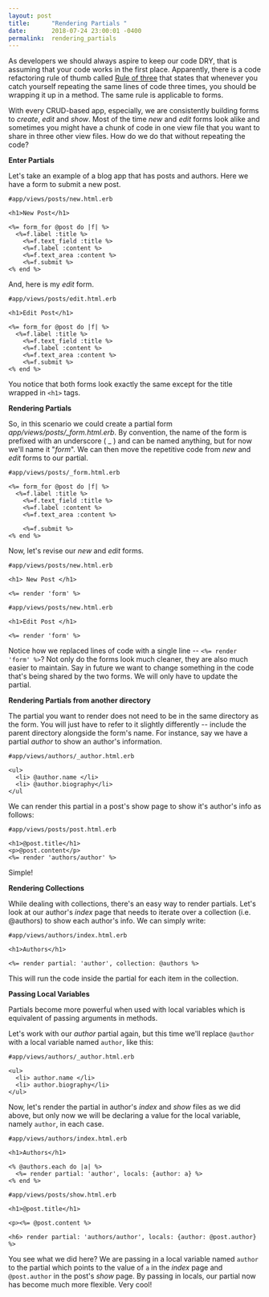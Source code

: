 ```yaml
---
layout: post
title:      "Rendering Partials "
date:       2018-07-24 23:00:01 -0400
permalink:  rendering_partials
---
```



As developers we should always aspire to keep our code DRY, that is assuming that your code works in the first place. Apparently, there is  a code refactoring rule of thumb called [Rule of three](https://en.wikipedia.org/wiki/Rule_of_three_(computer_programming)) that states that whenever you catch yourself repeating the same lines of code three times, you should be wrapping it up in a method. The same rule is applicable to forms. 

With every CRUD-based app, especially, we are consistently building forms to *create*, *edit* and *show*. Most of the time *new* and *edit* forms look alike and sometimes you might have a chunk of code in one view file that you want to share in three other view files. How do we do that without repeating the code?

**Enter Partials**

Let's take an example of a blog app that has posts and authors. Here we have a form to submit a new post.

```
#app/views/posts/new.html.erb

<h1>New Post</h1>

<%= form_for @post do |f| %>
  <%=f.label :title %>
	<%=f.text_field :title %>
	<%=f.label :content %>
	<%=f.text_area :content %>
	<%=f.submit %>
<% end %>
```
And, here is my *edit* form.

```
#app/views/posts/edit.html.erb

<h1>Edit Post</h1>

<%= form_for @post do |f| %>
  <%=f.label :title %>
	<%=f.text_field :title %>
	<%=f.label :content %>
	<%=f.text_area :content %>
	<%=f.submit %>
<% end %>
```
You notice that both forms look exactly the same except for the title wrapped in `<h1>` tags. 

**Rendering Partials**

So, in this scenario we could create a partial form *app/views/posts/_form.html.erb*. By convention, the name of the form is prefixed with an underscore ( _ ) and can be named anything, but for now we'll name it "*form*". We can then move the repetitive code from *new* and *edit* forms to our partial.

```
#app/views/posts/_form.html.erb

<%= form_for @post do |f| %>
  <%=f.label :title %>
	<%=f.text_field :title %>
	<%=f.label :content %>
	<%=f.text_area :content %>
	
	<%=f.submit %>
<% end %>
```
Now, let's revise our *new* and *edit* forms.

```
#app/views/posts/new.html.erb

<h1> New Post </h1>

<%= render 'form' %>
```

```
#app/views/posts/new.html.erb

<h1>Edit Post </h1>

<%= render 'form' %>
```

Notice how we replaced lines of code with a single line -- ```<%= render 'form' %>```? Not only do the forms look much cleaner, they are also much easier to maintain. Say in future we want to change something in the code that's being shared by the two forms. We will only have to update the partial.

**Rendering Partials from another directory**

The partial you want to render does not need to be in the same directory as the form. You will just have to refer to it slightly differently -- include the parent directory alongside the form's name. For instance, say we have a partial *author* to show an author's information.

```
#app/views/authors/_author.html.erb

<ul>
  <li> @author.name </li>
  <li> @author.biography</li>
</ul
```
We can render this partial in a post's show page to show it's author's info as follows:


```
#app/views/posts/post.html.erb

<h1>@post.title</h1>
<p>@post.content</p>
<%= render 'authors/author' %>
``````

Simple!

**Rendering Collections**

While dealing with collections, there's an easy way to render partials. Let's look at our author's *index* page that needs to iterate over a collection (i.e. @authors) to show each author's info. We can simply write: 

```
#app/views/authors/index.html.erb

<h1>Authors</h1>

<%= render partial: 'author', collection: @authors %>

```
This will run the code inside the partial for each item in the collection.


**Passing Local Variables**

Partials become more powerful when used with local variables which is equivalent of passing arguments in methods. 

Let's work with our *author* partial again, but this time we'll replace `@author` with a local variable named `author`, like this:

```
#app/views/authors/_author.html.erb

<ul>
  <li> author.name </li>
  <li> author.biography</li>
</ul>
```
Now, let's render the partial in author's *index* and *show* files as we did above, but only now we will be declaring a value for the local variable, namely `author`, in each case.

```
#app/views/authors/index.html.erb

<h1>Authors</h1>

<% @authors.each do |a| %>
  <%= render partial: 'author', locals: {author: a} %>
<% end %>
```

```
#app/views/posts/show.html.erb

<h1>@post.title</h1>

<p><%= @post.content %>

<h6> render partial: 'authors/author', locals: {author: @post.author} %>
```

You see what we did here? We are passing in a local variable named  `author` to the partial which points to the value of `a` in the *index* page and `@post.author` in the post's *show* page. By passing in locals, our partial now has become much more flexible. Very cool!




